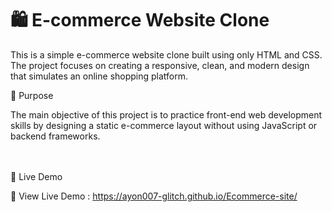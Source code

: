 # 🛍️ E-commerce Website Clone

This is a simple e-commerce website clone built using only HTML and CSS.
The project focuses on creating a responsive, clean, and modern design that simulates an online shopping platform.

🎯 Purpose

The main objective of this project is to practice front-end web development skills by designing a static e-commerce layout without using JavaScript or backend frameworks.
<br>
<br>
<br>

🚀 Live Demo

🔗 View Live Demo : https://ayon007-glitch.github.io/Ecommerce-site/
